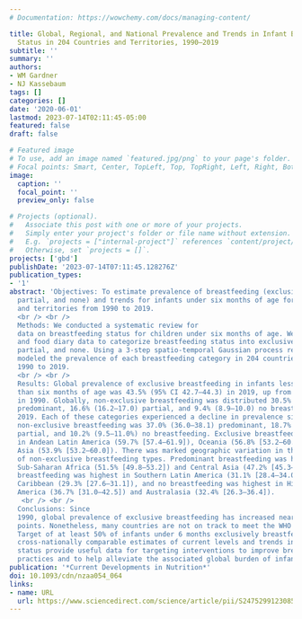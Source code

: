 ```yaml
---
# Documentation: https://wowchemy.com/docs/managing-content/

title: Global, Regional, and National Prevalence and Trends in Infant Breastfeeding
  Status in 204 Countries and Territories, 1990–2019
subtitle: ''
summary: ''
authors:
- WM Gardner
- NJ Kassebaum
tags: []
categories: []
date: '2020-06-01'
lastmod: 2023-07-14T02:11:45-05:00
featured: false
draft: false

# Featured image
# To use, add an image named `featured.jpg/png` to your page's folder.
# Focal points: Smart, Center, TopLeft, Top, TopRight, Left, Right, BottomLeft, Bottom, BottomRight.
image:
  caption: ''
  focal_point: ''
  preview_only: false

# Projects (optional).
#   Associate this post with one or more of your projects.
#   Simply enter your project's folder or file name without extension.
#   E.g. `projects = ["internal-project"]` references `content/project/deep-learning/index.md`.
#   Otherwise, set `projects = []`.
projects: ['gbd']
publishDate: '2023-07-14T07:11:45.128276Z'
publication_types:
- '1'
abstract: 'Objectives: To estimate prevalence of breastfeeding (exclusive, predominant,
  partial, and none) and trends for infants under six months of age for 204 countries
  and territories from 1990 to 2019. 
  <br /> <br /> 
  Methods: We conducted a systematic review for
  data on breastfeeding status for children under six months of age. We used survey
  and food diary data to categorize breastfeeding status into exclusive, predominant,
  partial, and none. Using a 3-step spatio-temporal Gaussian process regression, we
  modeled the prevalence of each breastfeeding category in 204 countries and territories,
  1990 to 2019. 
  <br /> <br />
  Results: Global prevalence of exclusive breastfeeding in infants less
  than six months of age was 43.5% (95% CI 42.7–44.3) in 2019, up from 34.0% (32.7–35.3)
  in 1990. Globally, non-exclusive breastfeeding was distributed 30.5% (29.8–31.1)
  predominant, 16.6% (16.2–17.0) partial, and 9.4% (8.9–10.0) no breastfeeding in
  2019. Each of these categories experienced a decline in prevalence since 1990, when
  non-exclusive breastfeeding was 37.0% (36.0–38.1) predominant, 18.7% (18.1–19.4)
  partial, and 10.2% (9.5–11.0%) no breastfeeding. Exclusive breastfeeding was highest
  in Andean Latin America (59.7% [57.4–61.9]), Oceania (56.8% [53.2–60.0]), and South
  Asia (53.9% [53.2–60.0]). There was marked geographic variation in the distribution
  of non-exclusive breastfeeding types. Predominant breastfeeding was highest in Western
  Sub-Saharan Africa (51.5% [49.8–53.2]) and Central Asia (47.2% [45.3–49.0), partial
  breastfeeding was highest in Southern Latin America (31.1% [28.4–34.0]) and the
  Caribbean (29.3% [27.6–31.1]), and no breastfeeding was highest in High-income North
  America (36.7% [31.0–42.5]) and Australasia (32.4% [26.3–36.4]). 
   <br /> <br /> 
  Conclusions: Since
  1990, global prevalence of exclusive breastfeeding has increased nearly 10 percentage
  points. Nonetheless, many countries are not on track to meet the WHO Global Nutrition
  Target of at least 50% of infants under 6 months exclusively breastfeeding. These
  cross-nationally comparable estimates of current levels and trends in breastfeeding
  status provide useful data for targeting interventions to improve breastfeeding
  practices and to help alleviate the associated global burden of infant malnutrition.'
publication: '*Current Developments in Nutrition*'
doi: 10.1093/cdn/nzaa054_064
links:
- name: URL
  url: https://www.sciencedirect.com/science/article/pii/S2475299123085104
---
```

